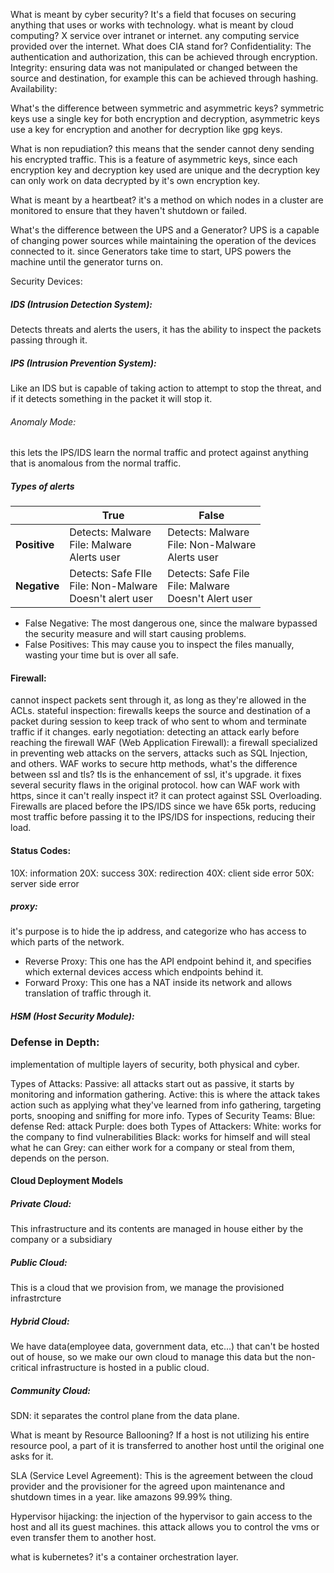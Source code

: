 What is meant by cyber security?
It's a field that focuses on securing anything that uses or works with technology.
what is meant by cloud computing?
X service over intranet or internet.
any computing service provided over the internet.
What does CIA stand for?
Confidentiality: The authentication and authorization, this can be achieved through encryption.
Integrity: ensuring data was not manipulated or changed between the source and destination, for example this can be achieved through hashing.
Availability: 

What's the difference between symmetric and asymmetric keys?
symmetric keys use a single key for both encryption and decryption, asymmetric keys use a key for encryption and another for decryption like gpg keys.

What is non repudiation?
this means that the sender cannot deny sending his encrypted traffic.
This is a feature of asymmetric keys, since each encryption key and decryption key used are unique and the decryption key can only work on data decrypted by it's own encryption key.

What is meant by a heartbeat?
it's a method on which nodes in a cluster are monitored to ensure that they haven't shutdown or failed.

What's the difference between the UPS and a Generator?
UPS is a capable of changing power sources while maintaining the operation of the devices connected to it.
since Generators take time to start, UPS powers the machine until the generator turns on.

Security Devices:
##### IDS (Intrusion Detection System): 
Detects threats and alerts the users, it has the ability to inspect the packets passing through it.
##### IPS (Intrusion Prevention System): 
Like an IDS but is capable of taking action to attempt to stop the threat, and if it detects something in the packet it will stop it.
###### Anomaly Mode:
this lets the IPS/IDS learn the normal traffic and protect against anything that is anomalous from the normal traffic.
##### Types of alerts
|          | True                                                          | False              |
| -------- | ------------------------------------------------------------- | ------------------ |
| **Positive** | Detects: Malware<br>File: Malware<br>Alerts user              | Detects: Malware<br>File: Non-Malware<br>Alerts user |
| **Negative** | Detects: Safe FIle<br>File: Non-Malware<br>Doesn't alert user | Detects: Safe File<br>File: Malware<br>Doesn't Alert user                   |
- False Negative: The most dangerous one, since the malware bypassed the security measure and will start causing problems.
- False Positives: This may cause you to inspect the files manually, wasting your time but is over all safe.

#### Firewall:
cannot inspect packets sent through it, as long as they're allowed in the ACLs.
stateful inspection: firewalls keeps the source and destination of a packet during session to keep track of who sent to whom and terminate traffic if it changes.
early negotiation: detecting an attack early before reaching the firewall
WAF (Web Application Firewall):
a firewall specialized in preventing web attacks on the servers, attacks such as SQL Injection, and others.
WAF works to secure http methods, 
what's the difference between ssl and tls?
tls is the enhancement of ssl, it's upgrade. it fixes several security flaws in the original protocol.
how can WAF work with https, since it can't really inspect it?
it can protect against SSL Overloading.
Firewalls are placed before the IPS/IDS since we have 65k ports, reducing most traffic before passing it to the IPS/IDS for inspections, reducing their load.
#### Status Codes:
10X: information
20X: success
30X: redirection
40X: client side error
50X: server side error
##### proxy: 
it's purpose is to hide the ip address, and categorize who has access to which parts of the network.
- Reverse Proxy:
	This one has the API endpoint behind it, and specifies which external devices access which endpoints behind it.
- Forward Proxy:
	This one has a NAT inside its network and allows translation of traffic through it.
##### HSM (Host Security Module): 

### Defense in Depth:
implementation of multiple layers of security, both physical and cyber.

Types of Attacks:
Passive: all attacks start out as passive, it starts by monitoring and information gathering.
Active: this is where the attack takes action such as applying what they've learned from info gathering, targeting ports, snooping and sniffing for more info.
Types of Security Teams:
Blue: defense 
Red: attack
Purple: does both
Types of Attackers:
White: works for the company to find vulnerabilities
Black: works for himself and will steal what he can
Grey: can either work for a company or steal from them, depends on the person.

#### Cloud Deployment Models
##### Private Cloud:
This infrastructure and its contents are managed in house either by the company or a subsidiary
##### Public Cloud:
This is a cloud that we provision from, we manage the provisioned infrastrcture
##### Hybrid Cloud:
We have data(employee data, government data, etc...) that can't be hosted out of house, so we make our own cloud to manage this data but the non-critical infrastructure is hosted in a public cloud.
##### Community Cloud:

SDN:
it separates the control plane from the data plane.

What is meant by Resource Ballooning?
If a host is not utilizing his entire resource pool, a part of it is transferred to another host until the original one asks for it.

SLA (Service Level Agreement):
This is the agreement between the cloud provider and the provisioner for the agreed upon maintenance and shutdown times in a year.
like amazons 99.99% thing.

Hypervisor hijacking:
the injection of the hypervisor to gain access to the host and all its guest machines.
this attack allows you to control the vms or even transfer them to another host.

what is kubernetes?
it's a container orchestration layer.

